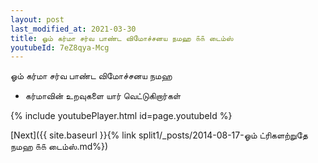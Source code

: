 ```yaml
---
layout: post
last_modified_at: 2021-03-30
title: ஓம் கர்மா சர்வ பாண்ட விமோச்சனய நமஹ ௧௧ டைம்ஸ்
youtubeId: 7eZ8qya-Mcg
---
```

 
 
 ஓம் கர்மா சர்வ பாண்ட விமோச்சனய நமஹ  
 
 -  கர்மாவின் உறவுகளை யார் வெட்டுகிறார்கள் 
 
  
 
  
 
 
 
 
 
 


{% include youtubePlayer.html id=page.youtubeId %}
 
[Next]({{ site.baseurl }}{% link  split1/_posts/2014-08-17-ஓம் ட்ரிகளற்றுதே நமஹ ௧௧ டைம்ஸ்.md%})
 
